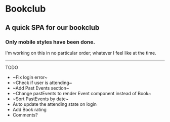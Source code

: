 # Bookclub

## A quick SPA for our bookclub

### Only mobile styles have been done.

I'm working on this in no particular order; whatever I feel like at the time.

---

TODO

- ~Fix login error~
- ~Check if user is attending~
- ~Add Past Events section~
- ~Change pastEvents to render Event component instead of Book~
- ~Sort PastEvents by date~
- Auto update the attending state on login
- Add Book rating
- Comments?